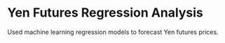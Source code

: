 # Yen Futures Regression Analysis

Used machine learning regression models to forecast Yen futures prices.
